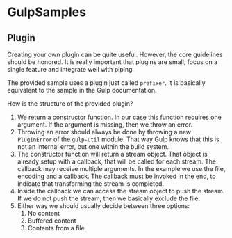GulpSamples
===========

Plugin
------

Creating your own plugin can be quite useful. However, the core guidelines should be honored. It is really important that plugins are small, focus on a single feature and integrate well with piping. 

The provided sample uses a plugin just called `prefixer`. It is basically equivalent to the sample in the Gulp documentation.

How is the structure of the provided plugin?

1. We return a constructor function. In our case this function requires one argument. If the argument is missing, then we throw an error.
2. Throwing an error should always be done by throwing a new `PluginError` of the `gulp-util` module. That way Gulp knows that this is not an internal error, but one within the build system.
3. The constructor function will return a stream object. That object is already setup with a callback, that will be called for each stream. The callback may receive multiple arguments. In the example we use the file, encoding and a callback. The callback must be invoked in the end, to indicate that transforming the stream is completed.
4. Inside the callback we can access the stream object to push the stream. If we do not push the stream, then we basically exclude the file.
5. Either way we should usually decide between three options:
   1. No content
   2. Buffered content
   3. Contents from a file